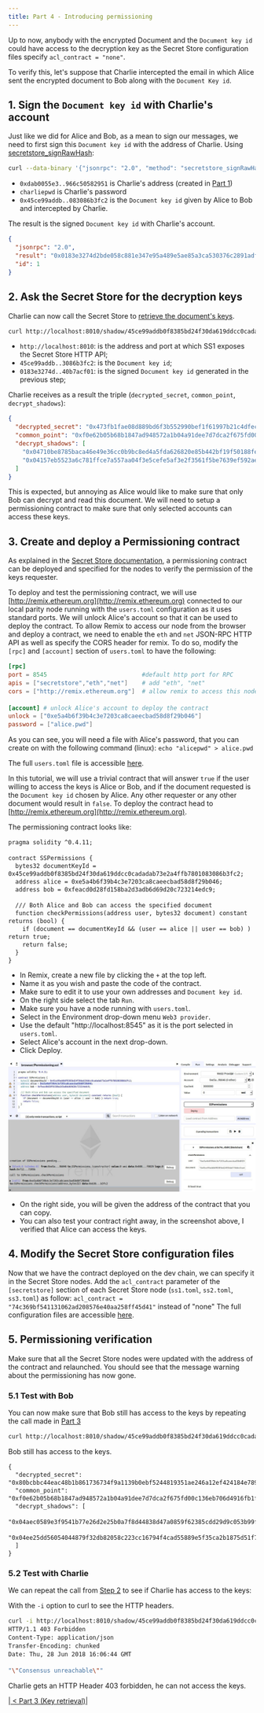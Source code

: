 ```yaml
---
title: Part 4 - Introducing permissioning
---
```


Up to now, anybody with the encrypted Document and the `Document key id` could have access to the decryption key as the Secret Store configuration files specify `acl_contract = "none"`.

To verify this, let's suppose that Charlie intercepted the email in which Alice sent the encrypted document to Bob along with the `Document Key id`.

## 1. Sign the `Document key id` with Charlie's account

Just like we did for Alice and Bob, as a mean to sign our messages, we need to first sign this `Document key id` with the address of Charlie.
Using  [secretstore_signRawHash](https://wiki.parity.io/JSONRPC-secretstore-module.html#secretstore_signrawhash00a329c0648769A73afAc7F9381E08FB43dBEA72):

```bash
curl --data-binary '{"jsonrpc": "2.0", "method": "secretstore_signRawHash", "params": ["0xdab0055e3abb40d7281b058bb5e6966c50582951", "charliepwd", "0x45ce99addb0f8385bd24f30da619ddcc0cadadab73e2a4ffb7801083086b3fc2"], "id":1 }' -H 'content-type: application/json' http://127.0.0.1:8545/
```
- `0xdab0055e3..966c50582951` is Charlie's address (created in [Part 1](Secret-Store-Tutorial-1))
- `charliepwd` is Charlie's password
- `0x45ce99addb..083086b3fc2` is the `Document key id` given by Alice to Bob and intercepted by Charlie.

The result is the signed `Document key id` with Charlie's account.
```json
{
  "jsonrpc": "2.0",
  "result": "0x0183e3274d2bde058c881e347e95a489e5ae85a3ca530376c2891adfe7aa92462af43e72450552208cc1e73404f354af5cdb7927f85c866dbfc3edf4f40b7acf01",
  "id": 1
}
```


## 2. Ask the Secret Store for the decryption keys

Charlie can now call the Secret Store to [retrieve the document's keys](Secret-Store.html#document-key-shadow-retrieval-session).

```bash
curl http://localhost:8010/shadow/45ce99addb0f8385bd24f30da619ddcc0cadadab73e2a4ffb7801083086b3fc2/0183e3274d2bde058c881e347e95a489e5ae85a3ca530376c2891adfe7aa92462af43e72450552208cc1e73404f354af5cdb7927f85c866dbfc3edf4f40b7acf01
```
- `http://localhost:8010`: is the address and port at which SS1 exposes the Secret Store HTTP API;
- `45ce99addb..3086b3fc2`: is the `Document key id`;
- `0183e3274d..40b7acf01`: is the signed `Document key id` generated in the previous step;

Charlie receives as a result the triple (`decrypted_secret`,  `common_point`,  `decrypt_shadows`):
```json
{
  "decrypted_secret": "0x473fb1fae08d889bd6f3b552990bef1f61997b21c4dfec3140c63c42a4289b59b8f9824fad3d35400e1f3acd8bc15b4b80ea5ca55037a83f24a1e1d5c86cfc61",
  "common_point": "0xf0e62b05b68b1847ad948572a1b04a91dee7d7dca2f675fd00c136eb706d4916fb1fcdd446ab9df236eba3ab8d6184b7b3f4e8584259b5e2dc6dff8bcb07c632",
  "decrypt_shadows": [
    "0x04710be8785baca46e49e36cc0b9bc8ed4a5fda626820e85b442bf19f50188fea5f0d7e6e3bb5c94a7dd57e53aa3695630e81beb6c345d9d590454ffc167a7917b4b15fd5023ee4f2c55939169bad88284dd6ed95c113da446a35fa8794c6d94398ef0725b9197612e7b4a093390ea36cdadf7b246de76133c38990d346270d55a5cc91f9ff609a33ab7220cef15a791b0",
    "0x04157eb5523a6c781ffce7a557aa04f3e5cefe5af3e2f3561f5be7639ef592ae13f1739706a02bc68d4338a55e4fb66cf02928766bea303467f653c3e15152bc3e7e833f72cc476789c00c19ce438a364aae998320703e5ee404fd32d799eae17c25ad7b487f85bcc2b1998cda1cc23e7c4580e4ec1ee7ec2fdb43a004a83dd3e0d3976e6a3d843081549809d06fd38331"
  ]
}
```

This is expected, but annoying as Alice would like to make sure that only Bob can decrypt and read this document. We will need to setup a permissioning contract to make sure that only selected accounts can access these keys.

## 3. Create and deploy a Permissioning contract

As explained in the [Secret Store documentation](https://wiki.parity.io/Secret-Store.html#permissioning-sessions), a permissioning contract can be deployed and specified for the nodes to verify the permission of the keys requester.

To deploy and test the permissioning contract, we will use [http://remix.ethereum.org](http://remix.ethereum.org) connected to our local parity node running with the `users.toml` configuration as it uses standard ports. We will unlock Alice's account so that it can be used to deploy the contract.
To allow Remix to access our node from the browser and deploy a contract, we need to enable the `eth` and `net` JSON-RPC HTTP API as well as specify the CORS header for remix.
To do so, modify the `[rpc]` and `[account]` section of `users.toml` to have the following:

```toml
[rpc]
port = 8545                           #default http port for RPC
apis = ["secretstore","eth","net"]    # add "eth", "net"
cors = ["http://remix.ethereum.org"]  # allow remix to access this node

[account] # unlock Alice's account to deploy the contract
unlock = ["0xe5a4b6f39b4c3e7203ca8caeecbad58d8f29b046"]
password = ["alice.pwd"]
```
As you can see, you will need a file with Alice's password, that you can create on with the following command (linux):
`echo "alicepwd" > alice.pwd`

The full `users.toml` file is accessible [here](https://github.com/Tbaut/Secret-Store-Tutorial-files/blob/master/permissioning-contract/users.toml).

In this tutorial, we will use a trivial contract that will answer `true` if the user willing to access the keys is Alice or Bob, and if the document requested is the `Document key id` chosen by Alice. Any other requester or any other document would result in `false`. To deploy the contract head to [http://remix.ethereum.org](http://remix.ethereum.org).

The permissioning contract looks like:
```solidity
pragma solidity ^0.4.11;

contract SSPermissions {
  bytes32 documentKeyId = 0x45ce99addb0f8385bd24f30da619ddcc0cadadab73e2a4ffb7801083086b3fc2;
  address alice = 0xe5a4b6f39b4c3e7203ca8caeecbad58d8f29b046;
  address bob = 0xfeacd0d28fd158ba2d3adb6d69d20c723214edc9;

  /// Both Alice and Bob can access the specified document
  function checkPermissions(address user, bytes32 document) constant returns (bool) {
    if (document == documentKeyId && (user == alice || user == bob) ) return true;
    return false;
  }
}
```

- In Remix, create a new file by clicking the `+` at the top left.
- Name it as you wish and paste the code of the contract.
- Make sure to edit it to use your own addresses and `Document key id`.
- On the right side select the tab `Run`.
- Make sure you have a node running with `users.toml`.
- Select in the Environment drop-down menu `Web3 provider`.
- Use the default "http://localhost:8545" as it is the port selected in `users.toml`.
- Select Alice's account in the next drop-down.
- Click Deploy.

![system overview](images/ss-remix-screenshot-0.jpg)

- On the right side, you will be given the address of the contract that you can copy.
- You can also test your contract right away, in the screenshot above, I verified that Alice can access the keys.

## 4. Modify the Secret Store configuration files

Now that we have the contract deployed on the dev chain, we can specify it in the Secret Store nodes.
Add the `acl_contract` parameter of the `[secretstore]` section of each Secret Store node (`ss1.toml`, `ss2.toml`, `ss3.toml`) as follow:
`acl_contract = "74c369bf541131062ad208576e40aa258ff45d41"` instead of "none"
The full configuration files are accessible [here](https://github.com/Tbaut/Secret-Store-Tutorial-files/blob/master/permissioning-contract/).

## 5. Permissioning verification

Make sure that all the Secret Store nodes were updated with the address of the contract and relaunched. You should see that the message warning about the permissioning has now gone.

### 5.1 Test with Bob

You can now make sure that Bob still has access to the keys by repeating the call made in [Part 3](Secret-Store-Tutorial-3#2-ask-the-secret-store-for-the-decryption-keys)
```bash
curl http://localhost:8010/shadow/45ce99addb0f8385bd24f30da619ddcc0cadadab73e2a4ffb7801083086b3fc2/a589bebde7944fd4e01bd3a984fadb1ac0345aec445742e6ff34bb8b81cee5ba01dabfd199a3c90faea62b34051dd12f56e4af70027fd66b19e7f0038bfc158301 | jq
```

Bob still has access to the keys.
```
{
  "decrypted_secret": "0x80bcbbc44eac48b1b861736734f9a1139b0ebf5244819351ae246a12ef424184e789d8a61726689529d3291bd599f7140eec14e4c3e6e34e90a4d2daf6737736",
  "common_point": "0xf0e62b05b68b1847ad948572a1b04a91dee7d7dca2f675fd00c136eb706d4916fb1fcdd446ab9df236eba3ab8d6184b7b3f4e8584259b5e2dc6dff8bcb07c632",
  "decrypt_shadows": [
    "0x04aec0589e3f9541b77e26d2e25b0a7f8d44838d47a0859f62385cdd29d9c053b99fc91683d70a4b7e2542ecf7516046a461f5b49dc65af143948ebde954ea3621ff17972eaa916366ff0595043ca08fd881747575872b8248b6a9189e2a289a3d69374c863a0bda9e06c9e69b9dc687d6a32b6d04ed2676f482ec423e3976bcb47ba14af2560738a8fa6c83f2b48c3e94",
    "0x04ee25dd56054044879f32db82058c223cc16794f4cad55889e5f35ca2b1875d51f7cc2fe0beb669c17a1b5781718ebf0eefc896a62e3631e7f4a0497e639cd0b7059993c56b730ae38e4a2340d04233008c6913b1c1da3e086ff4321e3d7a057adbfc0bbd42ba5422c6b33994fd25ffa5dd88bb5dc515c84bd579f3d30f895a3c3a86c62a5afc904e479fce3fd831ebb8"
  ]
}
```

### 5.2 Test with Charlie

We can repeat the call from [Step 2](#2-ask-the-secret-store-for-the-decryption-keys) to see if Charlie has access to the keys:

With the `-i` option to curl to see the HTTP headers.
```bash
curl -i http://localhost:8010/shadow/45ce99addb0f8385bd24f30da619ddcc0cadadab73e2a4ffb7801083086b3fc2/0183e3274d2bde058c881e347e95a489e5ae85a3ca530376c2891adfe7aa92462af43e72450552208cc1e73404f354af5cdb7927f85c866dbfc3edf4f40b7acf01
HTTP/1.1 403 Forbidden
Content-Type: application/json
Transfer-Encoding: chunked
Date: Thu, 28 Jun 2018 16:06:44 GMT

"\"Consensus unreachable\""
```

Charlie gets an HTTP Header 403 forbidden, he can not access the keys.

|[ < Part 3 (Key retrieval)](Secret-Store-Tutorial-3)|

